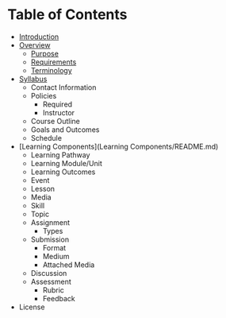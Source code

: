 # Table of Contents

* [Introduction](README.md)
* [Overview](Overview/README.md)
   * [Purpose](Overview/purpose.md)
   * [Requirements](Overview/requirements.md)
   * [Terminology](Overview/terminology.md)
* [Syllabus](Syllabus/README.md)
   * Contact Information
   * Policies
     * Required
     * Instructor
   * Course Outline
   * Goals and Outcomes
   * Schedule
* [Learning Components](Learning Components/README.md)
   * Learning Pathway
   * Learning Module/Unit
   * Learning Outcomes
   * Event
   * Lesson
   * Media
   * Skill
   * Topic
   * Assignment
     * Types
   * Submission
     * Format
     * Medium
     * Attached Media
   * Discussion
   * Assessment
     * Rubric
     * Feedback
* License
